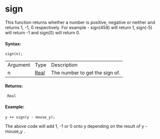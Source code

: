 # sign

This function returns whether a number is positive, negative or neither
and returns 1, -1, 0 respectively. For example - sign(458) will return
1, sign(-5) will return -1 and sign(0) will return 0.

#### Syntax:

``` gml
sign(n);
```

|          |                                                                         |                                |
|----------|-------------------------------------------------------------------------|--------------------------------|
| Argument | Type                                                                    | Description                    |
| n        |  [Real](../../../../../GameMaker_Language/GML_Overview/Data_Types)  | The number to get the sign of. |

#### Returns:

``` gml
 Real
```

#### Example:

``` gml
y += sign(y - mouse_y);
```

The above code will add 1, -1 or 0 onto y depending on the result of y -
mouse_y .
